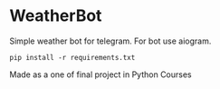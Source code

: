 # WeatherBot
Simple weather bot for telegram.
For bot use aiogram. 
````
pip install -r requirements.txt
````

Made as a one of final project in Python Courses